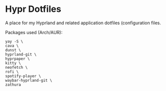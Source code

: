 # Hypr Dotfiles
A place for my Hyprland and related application dotfiles (configuration files.

Packages used (Arch/AUR):
```
yay -S \ 
cava \
dunst \
hyprland-git \ 
hyprpaper \
kitty \
neofetch \  
rofi \
spotify-player \
waybar-hyprland-git \ 
zathura 
```
